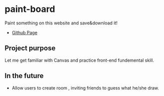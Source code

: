 # paint-board

Paint something on this website and save&download it!

- [Github Page](https://keila0933.github.io/paint-board/)

## Project purpose
Let me get familiar with Canvas and practice front-end fundemental skill.

## In the future
- Allow users to create room , inviting friends to guess what he/she draw.
